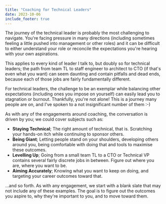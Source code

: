 ```yaml
---
title: "Coaching for Technical Leaders"
date: 2023-10-06
include_footer: true
---
```

The journey of the technical leader is probably the most challenging to navigate. You're facing pressure in many directions (including sometimes feeling a little pushed into management or other roles) and it can be difficult to either understand your role or reconcile the expectations you're hearing with your own aspirations.

This applies to every kind of leader I talk to, but doubly so for technical leaders; the path from team TL to staff engineer to architect to CTO (if that's even what you want) can seem daunting and contain pitfalls and dead ends, because each of those jobs are fairly fundamentally different. 

For technical leaders, the challenge to be an exemplar while balancing other expectations (including ones you impose on yourself) can easily lead you to stagnation or burnout. Thankfully, you're not alone! This is a journey many people are on, and I've spoken to a not insignificant number of them :-)

As with any of the engagements around coaching, the conversation is driven by you; we could cover subjects such as:

  - **Staying Technical**; The right amount of technical, that is. Scratching your hands-on itch while continuing to sponsor others.
  - **Being Giant**; Letting people stand on your shoulders, developing others around you, being comfortable with doing that and tools to maximise these outcomes.
  - **Levelling Up**; Going from a small team TL to a CTO or Technical VP contains several fairly discrete jobs in between. Figure out where you are, where you want to be.
  - **Aiming Accurately**; Knowing what you want to keep on doing, and targeting your career outcomes toward that.

...and so forth. As with any engagement, we start with a blank slate that may not include any of these examples. The goal is to figure out the outcomes you aspire to, why they're important to you, and to move toward them.
